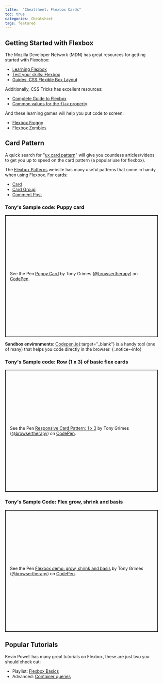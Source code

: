 ```yaml
---
title:  "Cheatsheet: Flexbox Cards"
toc: true
categories: Cheatsheet
tags: featured
---
```

## Getting Started with Flexbox
The Mozilla Developer Network (MDN) has great resources for getting started with Flexobox:
- [Learning Flexbox](https://developer.mozilla.org/en-US/docs/Learn/CSS/CSS_layout/Flexbox)
- [Test your skills: Flexbox](https://developer.mozilla.org/en-US/docs/Learn/CSS/CSS_layout/Flexbox_skills)
- [Guides: CSS Flexible Box Layout](https://developer.mozilla.org/en-US/docs/Web/CSS/CSS_Flexible_Box_Layout)

Additionally, CSS Tricks has excellent resources:
- [Complete Guide to Flexbox](https://css-tricks.com/snippets/css/a-guide-to-flexbox/)
- [Common values for the `flex` property](https://css-tricks.com/almanac/properties/f/flex/)

And these learning games will help you put code to screen:
- [Flexbox Froggy](https://flexboxfroggy.com/)
- [Flexbox Zombies](https://mastery.games/flexboxzombies/)

## Card Pattern
A quick search for "[ux card pattern](https://www.google.com/search?q=ux+card+pattern)" will give you countless articles/videos to get you up to speed on the card pattern (a popular use for flexbox).

The [Flexbox Patterns](https://www.flexboxpatterns.com) website has many useful patterns that come in handy when using Flexbox. For cards:
- [Card](https://www.flexboxpatterns.com/card)
- [Card Group](https://www.flexboxpatterns.com/card-group)
- [Comment Post](https://www.flexboxpatterns.com/post)

### Tony's Sample code: Puppy card
<p class="codepen" data-height="400" data-theme-id="dark" data-default-tab="result" data-user="browsertherapy" data-slug-hash="mdPWXZb" style="height: 400px; box-sizing: border-box; display: flex; align-items: center; justify-content: center; border: 2px solid; margin: 1em 0; padding: 1em;" data-pen-title="Puppy Card">
  <span>See the Pen <a href="https://codepen.io/browsertherapy/pen/mdPWXZb">
  Puppy Card</a> by Tony Grimes (<a href="https://codepen.io/browsertherapy">@browsertherapy</a>)
  on <a href="https://codepen.io">CodePen</a>.</span>
</p>
<script async src="https://static.codepen.io/assets/embed/ei.js"></script>

**Sandbox environments**: [Codepen.io](https://www.codepen.io){:target="_blank"} is a handy tool (one of many) that helps you code directly in the browser.
{:.notice--info}

### Tony's Sample code: Row (1 x 3) of basic flex cards
<p class="codepen" data-height="400" data-theme-id="dark" data-default-tab="result" data-user="browsertherapy" data-slug-hash="vYGxRNB" style="height: 400px; box-sizing: border-box; display: flex; align-items: center; justify-content: center; border: 2px solid; margin: 1em 0; padding: 1em;" data-pen-title="Responsive Card Pattern: 1 x 3">
  <span>See the Pen <a href="https://codepen.io/browsertherapy/pen/vYGxRNB">
  Responsive Card Pattern: 1 x 3</a> by Tony Grimes (<a href="https://codepen.io/browsertherapy">@browsertherapy</a>)
  on <a href="https://codepen.io">CodePen</a>.</span>
</p>
<script async src="https://static.codepen.io/assets/embed/ei.js"></script>

### Tony's Sample Code: Flex grow, shrink and basis
<p class="codepen" data-height="400" data-theme-id="dark" data-default-tab="css,result" data-user="browsertherapy" data-slug-hash="YzqrvvV" style="height: 400px; box-sizing: border-box; display: flex; align-items: center; justify-content: center; border: 2px solid; margin: 1em 0; padding: 1em;" data-pen-title="Flexbox demo: grow, shrink and basis">
  <span>See the Pen <a href="https://codepen.io/browsertherapy/pen/YzqrvvV">
  Flexbox demo: grow, shrink and basis</a> by Tony Grimes (<a href="https://codepen.io/browsertherapy">@browsertherapy</a>)
  on <a href="https://codepen.io">CodePen</a>.</span>
</p>
<script async src="https://static.codepen.io/assets/embed/ei.js"></script>

## Popular Tutorials
Kevin Powell has many great tutorials on Flexbox, these are just two you should check out:
- Playlist: [Flexbox Basics](https://www.youtube.com/watch?v=hwbqquXww-U&list=PL4-IK0AVhVjMSb9c06AjRlTpvxL3otpUd)
- Advanced: [Container queries](https://www.youtube.com/watch?v=fuiEYR6Hoe0)